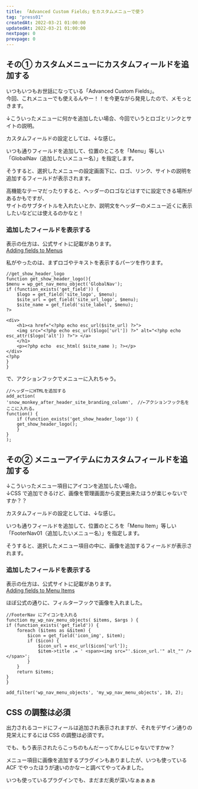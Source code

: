 ```yaml
---
title: 「Advanced Custom Fields」をカスタムメニューで使う
tag: "press01"
createdAt: 2022-03-21 01:00:00
updatedAt: 2022-03-21 01:00:00
nextpage: 0
prevpage: 0
---
```


## その① カスタムメニューにカスタムフィールドを追加する

いつもいつもお世話になっている「Advanced Custom Fields」。  
今回、これメニューでも使えるんやー！！を今更ながら発見したので、メモっときます。

↓こういったメニューに何かを追加したい場合、今回でいうとロゴとリンクとサイトの説明。

<g-image src="~/assets/img/press/01/01.png" class="img-thumbnail mb-5" alt="画像：メニューの近くにロゴやサイトの説明をいれたい"/>

カスタムフィールドの設定としては、↓な感じ。

<g-image src="~/assets/img/press/01/02.png" class="img-thumbnail mb-5" alt="画像：カスタムフィールドの設定画面のキャプチャ"/>

いつも通りフィールドを追加して、位置のところを「Menu」等しい「GlobalNav（追加したいメニュー名）」を指定します。

そうすると、選択したメニューの設定画面下に、ロゴ、リンク、サイトの説明を追加するフィールドが表示されます。

<g-image src="~/assets/img/press/01/03.png" class="img-thumbnail mb-5" alt="画像：カスタムメニューの設定画面に追加したフィールドが表示される。"/>

高機能なテーマだったりすると、ヘッダーのロゴなどはすでに設定できる場所があるかもですが、  
サイトのサブタイトルを入れたいとか、説明文をヘッダーのメニュー近くに表示したいなどには使えるのかなと！

### 追加したフィールドを表示する

表示の仕方は、公式サイトに記載があります。  
[Adding fields to Menus](https://www.advancedcustomfields.com/resources/adding-fields-menus/)

私がやったのは、まずロゴやテキストを表示するパーツを作ります。

    //get_show_header_logo
    function get_show_header_logo(){
    $menu = wp_get_nav_menu_object('GlobalNav');
    if (function_exists('get_field')) {
        $logo = get_field('site_logo', $menu);
        $site_url = get_field('site_url_logo', $menu);
        $site_name = get_field('site_label', $menu);
    ?>

    <div>
        <h1><a href="<?php echo esc_url($site_url) ?>">
        <img src="<?php echo esc_url($logo['url']) ?>" alt="<?php echo esc_attr($logo['alt']) ?>"> </a>
        </h1>
        <p><?php echo  esc_html( $site_name ); ?></p>
    </div>
    <?php
    }
    }

で、アクションフックでメニューに入れちゃう。

    //ヘッダーにHTMLを追加する
    add_action(
    'snow_monkey_after_header_site_branding_column',　//←アクションフック名をここに入れる。
    function() {
        if (function_exists('get_show_header_logo')) {
        get_show_header_logo();
        }
    }
    );


## その② メニューアイテムにカスタムフィールドを追加する

↓こういったメニュー項目にアイコンを追加したい場合。  
↓CSS で追加できるけど、画像を管理画面から変更出来たほうが楽じゃないですか？？

<g-image src="~/assets/img/press/01/04.png" class="img-thumbnail mb-5" alt="画像：メニューにアイコンを追加したい"/>

カスタムフィールドの設定としては、↓な感じ。

<g-image src="~/assets/img/press/01/05.png" class="img-thumbnail mb-5" alt="画像：カスタムフィールドの設定画面のキャプチャ"/>

いつも通りフィールドを追加して、位置のところを「Menu Item」等しい「FooterNav01（追加したいメニュー名）」を指定します。

そうすると、選択したメニュー項目の中に、画像を追加するフィールドが表示されます。

<g-image src="~/assets/img/press/01/06.png" class="img-thumbnail mb-5" alt="画像：メニュー項目の中に追加したフィールドが表示"/>


### 追加したフィールドを表示する

表示の仕方は、公式サイトに記載があります。  
[Adding fields to Menu Items](https://www.advancedcustomfields.com/resources/adding-fields-menu-items/)

ほぼ公式の通りに、フィルターフックで画像を入れました。

    //FooterNav にアイコンを入れる
    function my_wp_nav_menu_objects( $items, $args ) {
    if (function_exists('get_field')) {
        foreach ($items as &$item) {
            $icon = get_field('icon_img', $item);
            if ($icon) {
                $icon_url = esc_url($icon['url']);
                $item->title .= ' <span><img src="'.$icon_url.'" alt_"" /></span>';
            }
        }
        return $items;
    }
    }

    add_filter('wp_nav_menu_objects', 'my_wp_nav_menu_objects', 10, 2);

## CSS の調整は必須

出力されるコードにフィールは追加され表示されますが、それをデザイン通りの見栄えにするには CSS の調整は必須です。

でも、もう表示されたらこっちのもんだーってかんじじゃないですかw？

メニュー項目に画像を追加するプラグインもありましたが、いつも使っている ACF でやったほうが速いのかなーと調べてやってみました。

いつも使っているプラグインでも、まだまだ奥が深いなぁぁぁぁ
